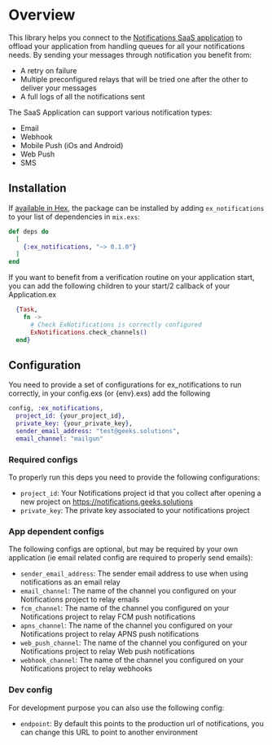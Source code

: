 # Overview

This library helps you connect to the [Notifications SaaS application](https://notifications/geeks.solutions) to offload your application from 
handling queues for all your notifications needs.
By sending your messages through notification you benefit from:
- A retry on failure
- Multiple preconfigured relays that will be tried one after the other to deliver your messages
- A full logs of all the notifications sent

The SaaS Application can support various notification types:
- Email
- Webhook
- Mobile Push (iOs and Android)
- Web Push
- SMS

## Installation

If [available in Hex](https://hex.pm/docs/publish), the package can be installed
by adding `ex_notifications` to your list of dependencies in `mix.exs`:

```elixir
def deps do
  [
    {:ex_notifications, "~> 0.1.0"}
  ]
end
```

If you want to benefit from a verification routine on your application start, you can add the following children to your start/2 callback of your Application.ex

```elixir
  {Task,
    fn ->
      # Check ExNotifications is correctly configured
      ExNotifications.check_channels()
  end}
```

## Configuration

You need to provide a set of configurations for ex_notifications to run correctly, in your config.exs (or {env}.exs)
add the following
```elixir
config, :ex_notifications,
  project_id: {your_project_id},
  private_key: {your_private_key},
  sender_email_address: "test@geeks.solutions",
  email_channel: "mailgun"
```

### Required configs
To properly run this deps you need to provide the following configurations:
- `project_id`: Your Notifications project id that you collect after opening a new project on https://notifications.geeks.solutions
- `private_key`: The private key associated to your notifications project

### App dependent configs
The following configs are optional, but may be required by your own application (ie email related config are required to properly send emails):
- `sender_email_address`: The sender email address to use when using notifications as an email relay
- `email_channel`: The name of the channel you configured on your Notifications project to relay emails
- `fcm_channel`: The name of the channel you configured on your Notifications project to relay FCM push notifications
- `apns_channel`: The name of the channel you configured on your Notifications project to relay APNS push notifications
- `web_push_channel`: The name of the channel you configured on your Notifications project to relay Web push notifications
- `webhook_channel`: The name of the channel you configured on your Notifications project to relay webhooks

### Dev config
For development purpose you can also use the following config:
- `endpoint`: By default this points to the production url of notifications, you can change this URL to point to another environment
